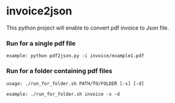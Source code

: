 # invoice2json
This python project will enable to convert pdf invoice to Json file.

### Run for a single pdf file

```example: python pdf2json.py -i invoice/example1.pdf```

### Run for a folder containing pdf files

```
usage: ./run_for_folder.sh PATH/TO/FOLDER [-s] [-d]
```
```
example: ./run_for_folder.sh invoice -s -d
```
